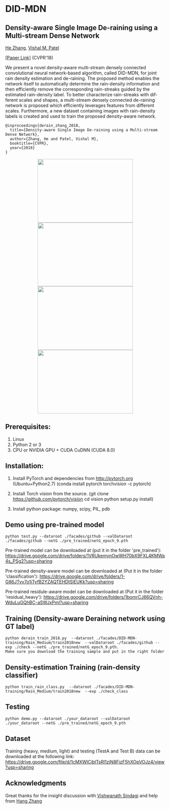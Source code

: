 # DID-MDN
## Density-aware Single Image De-raining using a Multi-stream Dense Network
[He Zhang](https://sites.google.com/site/hezhangsprinter), [Vishal M. Patel](http://www.rci.rutgers.edu/~vmp93/)

[[Paper Link](https://arxiv.org/abs/1802.07412)] (CVPR'18)

We present a novel density-aware multi-stream densely connected convolutional neural
network-based algorithm, called DID-MDN, for joint rain density estimation and de-raining. The proposed method
enables the network itself to automatically determine the rain-density information and then efficiently remove the
corresponding rain-streaks guided by the estimated rain-density label. To better characterize rain-streaks with dif-
ferent scales and shapes, a multi-stream densely connected de-raining network is proposed which efficiently leverages
features from different scales. Furthermore, a new dataset containing images with rain-density labels is created and
used to train the proposed density-aware network. 

	@inproceedings{derain_zhang_2018,		
	  title={Density-aware Single Image De-raining using a Multi-stream Dense Network},
	  author={Zhang, He and Patel, Vishal M},
	  booktitle={CVPR},
	  year={2018}
	} 

<p align="center">
<img src="sample_results/121_input.jpg" width="300px" height="200px"/>         <img src="sample_results/121_our.jpg" width="300px" height="200px"/>
<img src="sample_results/38_input.jpg" width="300px" height="200px"/>         <img src="sample_results/38_our.jpg" width="300px" height="200px"/>
</p>



## Prerequisites:
1. Linux
2. Python 2 or 3
3. CPU or NVIDIA GPU + CUDA CuDNN (CUDA 8.0)
 
## Installation:
1. Install PyTorch and dependencies from http://pytorch.org (Ubuntu+Python2.7)
   (conda install pytorch torchvision -c pytorch)

2. Install Torch vision from the source.
   (git clone https://github.com/pytorch/vision
   cd vision
   python setup.py install)

3. Install python package: 
   numpy, scipy, PIL, pdb
   
## Demo using pre-trained model
	python test.py --dataroot ./facades/github --valDataroot ./facades/github --netG ./pre_trained/netG_epoch_9.pth   
Pre-trained model can be downloaded at (put it in the folder 'pre_trained'): https://drive.google.com/drive/folders/1VRUkemynOwWH70bX9FXL4KMWa4s_PSg2?usp=sharing

Pre-trained density-aware model can be downloaded at (Put it in the folder 'classification'): https://drive.google.com/drive/folders/1-G86JTvv7o1iTyfB2YZAQTEHDtSlEUKk?usp=sharing

Pre-trained residule-aware model can be downloaded at (Put it in the folder 'residual_heavy'): https://drive.google.com/drive/folders/1bomrCJ66QVnh-WduLuGQhBC-aSWJxPmI?usp=sharing

## Training (Density-aware Deraining network using GT label)
	python derain_train_2018.py  --dataroot ./facades/DID-MDN-training/Rain_Medium/train2018new  --valDataroot ./facades/github --exp ./check --netG ./pre_trained/netG_epoch_9.pth.
	Make sure you download the training sample and put in the right folder

## Density-estimation Training (rain-density classifier)
	python train_rain_class.py  --dataroot ./facades/DID-MDN-training/Rain_Medium/train2018new  --exp ./check_class	

## Testing
	python demo.py --dataroot ./your_dataroot --valDataroot ./your_dataroot --netG ./pre_trained/netG_epoch_9.pth   

## Dataset
Training (heavy, medium, light) and testing (TestA and Test B) data can be downloaded at the following link:
https://drive.google.com/file/d/1cMXWICiblTsRl1zjN8FizF5hXOpVOJz4/view?usp=sharing

## Acknowledgments

Great thanks for the insight discussion with [Vishwanath Sindagi](http://www.vishwanathsindagi.com/) and help from [Hang Zhang](http://hangzh.com/)
